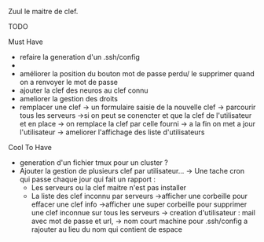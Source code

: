 Zuul le maitre de clef.

TODO

  Must Have
   - refaire la generation d'un .ssh/config
   - 
   - améliorer la position du bouton mot de passe perdu/ le supprimer quand on a renvoyer le mot de passe
   - ajouter la clef des neuros au clef connu
   - ameliorer la gestion des droits 
   - remplacer une clef 
       -> un formulaire saisie de la nouvelle clef
       -> parcourir tous les serveurs
       ->si on peut se conencter et que la clef de l'utilisateur et en place 
          -> on remplace la clef par celle fourni
       -> a la fin on met a jour l'utilisateur 
   -> ameliorer l'affichage des liste d'utilisateurs
   
   
  Cool To Have 
   - generation d'un fichier tmux pour un cluster ?
   - Ajouter la gestion de plusieurs clef par utilisateur...
     -> Une tache cron qui passe chaque jour qui fait un rapport :
        - Les serveurs ou la clef maitre n'est pas installer
        - La liste des clef inconnu par serveurs
     ->afficher une corbeille pour effacer une clef info
     ->afficher une super corbeille pour supprimer une clef inconnue sur tous les serveurs
     -> creation d'utilisateur : mail avec mot de passe et url, 
     -> nom court machine pour .ssh/config a rajouter au lieu du nom qui contient de espace 
        

